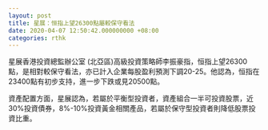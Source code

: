 ```yaml
---
layout: post
title: 星展：恒指上望26300點屬較保守看法
date: 2020-04-07 12:50:42.000000000 +08:00
categories: rthk
---
```


星展香港投資總監辦公室 (北亞區)高級投資策略師李振豪指，恒指上望26300點，是相對較保守看法，亦已計入企業每股盈利預測下調20-25。他認為，恒指在23400點有初步支持，進一步下跌或見20500點。

資產配置方面，星展認為，若屬於平衡型投資者，資產組合一半可投資股票，近30%投資債券，8%-10%投資黃金相關產品，若屬於保守型投資者則降低股票投資比重。
